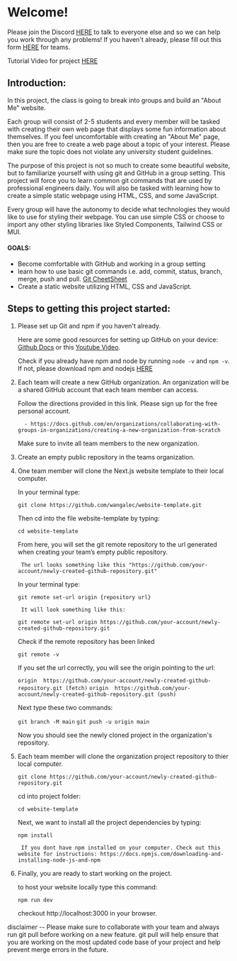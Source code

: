 # Welcome!
Please join the Discord [HERE](https://discord.gg/Tws5ufeGKj) to talk to everyone else and so we can help you work through any problems!
If you haven't already, please fill out this form [HERE](https://forms.gle/1b7BvPTovZsBPzjZA) for teams.

Tutorial Video for project [HERE](https://youtu.be/aCXTC4FrtT4)

## Introduction:

In this project, the class is going to break into groups and build an "About Me" website. 

Each group will consist of 2-5 students and every member will be tasked with creating their own web page that displays some fun information about themselves.
If you feel uncomfortable with creating an "About Me" page, then you are free to create a web page about a topic of your interest. Please make sure the topic does not violate any university student guidelines. 

The purpose of this project is not so much to create some beautiful website, but to familiarize yourself with using git and GitHub in a group setting. This project will force you to learn common git commands that are used by professional engineers daily. You will also be tasked with learning how to create a simple static webpage using HTML, CSS, and some JavaScript. 

Every group will have the autonomy to decide what technologies they would like to use for styling their webpage. You can use simple CSS or choose to import any other styling libraries like Styled Components, Tailwind CSS or MUI. 

#### GOALS:

-   Become comfortable with GitHub and working in a group setting
-   learn how to use basic git commands i.e. add, commit, status, branch, merge, push and pull. [Git CheetSheet](http://git-cheatsheet.com/)
-   Create a static website utilizing HTML, CSS and JavaScript. 

## Steps to getting this project started:

1. Please set up Git and npm if you haven't already. 

    Here are some good resources for setting up GitHub on your device: [Github Docs](https://docs.github.com/en/get-started/quickstart/set-up-git) or this [Youtube         Video](https://www.youtube.com/watch?v=snCP3c7wXw0). 

    Check if you already have npm and node by running ```node -v``` and ```npm -v```. If not, please download npm and nodejs [HERE](https://nodejs.org/en/download/)

2. Each team will create a new GitHub organization. An organization will be a shared GitHub account that each team member can access.

    Follow the directions provided in this link. Please sign up for the free personal account.

         - https://docs.github.com/en/organizations/collaborating-with-groups-in-organizations/creating-a-new-organization-from-scratch

    Make sure to invite all team members to the new organization. 

3. Create an empty public repository in the teams organization. 

4. One team member will clone the Next.js website template to their local computer.

    In your terminal type:

    ``` git clone https://github.com/wangalec/website-template.git ```

    Then cd into the file website-template by typing:

    ``` cd website-template ```

    From here, you will set the git remote repository to the url generated when creating your team’s empty public repository.  

        The url looks something like this "https://github.com/your-account/newly-created-github-repository.git"

    In your terminal type: 

    ``` git remote set-url origin {repository url} ``` 

        It will look something like this:
    ``` git remote set-url origin https://github.com/your-account/newly-created-github-repository.git ```

    Check if the remote repository has been linked

    ``` git remote -v ``` 

    If you set the url correctly, you will see the origin pointing to the url:

    ``` origin  https://github.com/your-account/newly-created-github-repository.git (fetch) ```
    ``` origin  https://github.com/your-account/newly-created-github-repository.git (push)  ```
    
    Next type these two commands:

    ``` git branch -M main ```
    ``` git push -u origin main ```

    Now you should see the newly cloned project in the organization's repository. 

5. Each team member will clone the organization project repository to thier local computer.   

    ``` git clone https://github.com/your-account/newly-created-github-repository.git ```

    cd into project folder:
    
    ``` cd website-template ```

    Next, we want to install all the project dependencies by typing:
    
    ``` npm install ```
    
        If you dont have npm installed on your computer. Check out this website for instructions: https://docs.npmjs.com/downloading-and-installing-node-js-and-npm

6. Finally, you are ready to start working on the project.

    to host your website locally type this command:

    ``` npm run dev ```

    checkout http://localhost:3000 in your browser.

disclaimer -- Please make sure to collaborate with your team and always run git pull before working on a new feature. git pull will help ensure that you are working on the most updated code base of your project and help prevent merge errors in the future.

